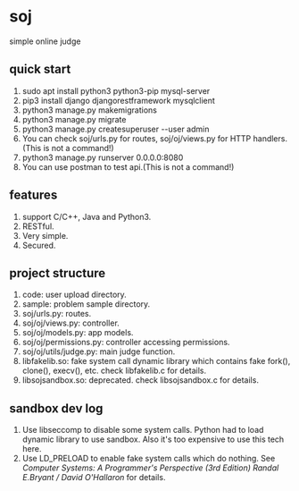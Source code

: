 # soj
simple online judge
## quick start
1. sudo apt install python3 python3-pip mysql-server
2. pip3 install django djangorestframework mysqlclient
3. python3 manage.py makemigrations
4. python3 manage.py migrate
5. python3 manage.py createsuperuser --user admin
6. You can check soj/urls.py for routes, soj/oj/views.py for HTTP handlers.(This is not a command!)
7. python3 manage.py runserver 0.0.0.0:8080
8. You can use postman to test api.(This is not a command!)
## features
1. support C/C++, Java and Python3.
2. RESTful.
3. Very simple.
4. Secured.
## project structure
1. code: user upload directory.
2. sample: problem sample directory.
3. soj/urls.py: routes.
4. soj/oj/views.py: controller.
5. soj/oj/models.py: app models.
6. soj/oj/permissions.py: controller accessing permissions.
7. soj/oj/utils/judge.py: main judge function.
8. libfakelib.so: fake system call dynamic library which contains fake fork(), clone(), execv(), etc. check libfakelib.c for details.
9. libsojsandbox.so: deprecated. check libsojsandbox.c for details.
## sandbox dev log
1. Use libseccomp to disable some system calls. Python had to load dynamic library to use sandbox. Also it's too expensive to use this tech here.
2. Use LD_PRELOAD to enable fake system calls which do nothing. See *Computer Systems: A Programmer's Perspective (3rd Edition) Randal E.Bryant / David O'Hallaron*  for details.
